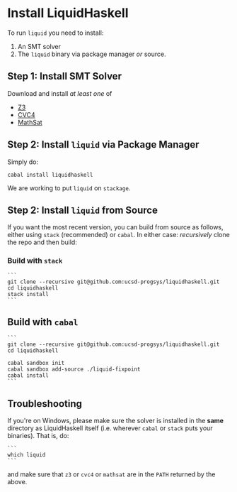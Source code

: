# Install LiquidHaskell

To run `liquid` you need to install:

1. An SMT solver
2. The `liquid` binary via package manager *or* source.


## Step 1: Install SMT Solver

Download and install *at least one* of

+ [Z3](https://github.com/Z3Prover/z3)
+ [CVC4](http://cvc4.cs.nyu.edu/)
+ [MathSat](http://mathsat.fbk.eu/download.html)


## Step 2: Install `liquid` via Package Manager

Simply do:

   ```
   cabal install liquidhaskell
   ```

We are working to put `liquid` on `stackage`.

## Step 2: Install `liquid` from Source

If you want the most recent version, you can build from source as follows,
either using `stack` (recommended) or `cabal`. In either case: *recursively*
clone the repo and then build:

### Build with `stack`

    ```
    git clone --recursive git@github.com:ucsd-progsys/liquidhaskell.git
    cd liquidhaskell
    stack install
    ```

## Build with `cabal`

    ```
    git clone --recursive git@github.com:ucsd-progsys/liquidhaskell.git
    cd liquidhaskell

    cabal sandbox init
    cabal sandbox add-source ./liquid-fixpoint
    cabal install
    ```

## Troubleshooting

If you're on Windows, please make sure the solver is installed
in the **same** directory as LiquidHaskell itself (i.e. wherever
`cabal` or `stack` puts your binaries). That is, do:

    ```
    which liquid
    ```

and make sure that `z3` or `cvc4` or `mathsat` are in the `PATH`
returned by the above.

